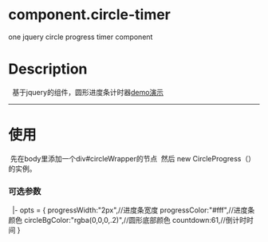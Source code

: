 # component.circle-timer
one jquery circle progress timer component
# Description
   基于jquery的组件，圆形进度条计时器[demo演示](https://yesman0319.github.io/component.circle-timer/circle-timer.html)
***
# 使用
  先在body里添加一个div#circleWrapper的节点
  然后 new CircleProgress（）的实例。
### 可选参数
   |- opts = {
		progressWidth:"2px",//进度条宽度
		progressColor:"#fff",//进度条颜色
		circleBgColor:"rgba(0,0,0,.2)",//圆形底部颜色
		countdown:61,//倒计时时间
	}
